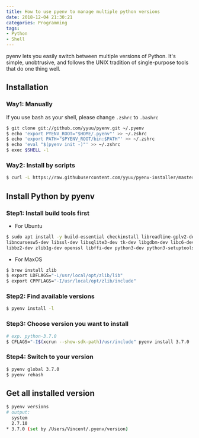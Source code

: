 ```yaml
---
title: How to use pyenv to manage multiple python versions
date: 2018-12-04 21:30:21
categories: Programming
tags: 
- Python
- Shell
---
```


pyenv lets you easily switch between multiple versions of Python. It's simple, unobtrusive, and follows the UNIX tradition of single-purpose tools that do one thing well.

## Installation

### Way1: Manually

If you use bash as your shell, please change `.zshrc` to `.bashrc`

```bash
$ git clone git://github.com/yyuu/pyenv.git ~/.pyenv
$ echo 'export PYENV_ROOT="$HOME/.pyenv"' >> ~/.zshrc
$ echo 'export PATH="$PYENV_ROOT/bin:$PATH"' >> ~/.zshrc
$ echo 'eval "$(pyenv init -)"' >> ~/.zshrc
$ exec $SHELL -l
```

### Way2: Install by scripts

```bash
$ curl -L https://raw.githubusercontent.com/yyuu/pyenv-installer/master/bin/pyenv-installer | bash
```

## Install Python by pyenv

### Step1: Install build tools first

- For Ubuntu

```bash
$ sudo apt install -y build-essential checkinstall libreadline-gplv2-dev \
libncursesw5-dev libssl-dev libsqlite3-dev tk-dev libgdbm-dev libc6-dev \
libbz2-dev zlib1g-dev openssl libffi-dev python3-dev python3-setuptools wget
```

- For MaxOS

```bash
$ brew install zlib
$ export LDFLAGS="-L/usr/local/opt/zlib/lib"
$ export CPPFLAGS="-I/usr/local/opt/zlib/include"
```

### Step2: Find available versions

```bash
$ pyenv install -l
```

### Step3: Choose version you want to install

```bash
# exp. python-3.7.0
$ CFLAGS="-I$(xcrun --show-sdk-path)/usr/include" pyenv install 3.7.0
```

### Step4: Switch to your version

```bash
$ pyenv global 3.7.0
$ pyenv rehash
```

## Get all installed version 

```bash
$ pyenv versions
# output:
  system
  2.7.10
* 3.7.0 (set by /Users/Vincent/.pyenv/version)
```